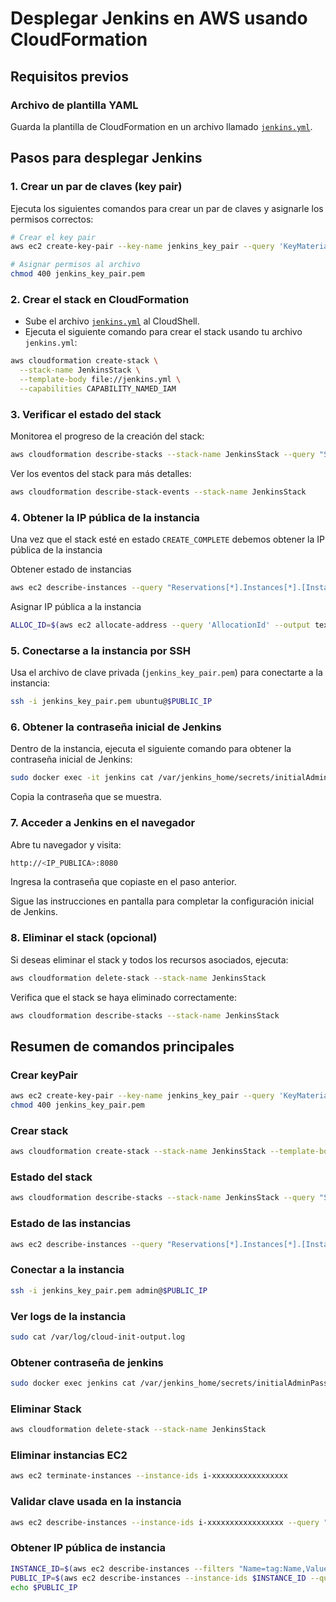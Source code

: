 # Desplegar Jenkins en AWS usando CloudFormation

## Requisitos previos

### Archivo de plantilla YAML

Guarda la plantilla de CloudFormation en un archivo llamado [`jenkins.yml`](https://github.com/jctrejosi/cloud-tecnology/blob/master/jenkins.yml).

## Pasos para desplegar Jenkins

### 1. Crear un par de claves (key pair)

Ejecuta los siguientes comandos para crear un par de claves y asignarle los permisos correctos:

```bash
# Crear el key pair
aws ec2 create-key-pair --key-name jenkins_key_pair --query 'KeyMaterial' --output text > jenkins_key_pair.pem

# Asignar permisos al archivo
chmod 400 jenkins_key_pair.pem
```

### 2. Crear el stack en CloudFormation

- Sube el archivo [`jenkins.yml`](https://github.com/jctrejosi/cloud-tecnology/blob/master/jenkins.yml) al CloudShell.
- Ejecuta el siguiente comando para crear el stack usando tu archivo `jenkins.yml`:

```bash
aws cloudformation create-stack \
  --stack-name JenkinsStack \
  --template-body file://jenkins.yml \
  --capabilities CAPABILITY_NAMED_IAM
```

### 3. Verificar el estado del stack

Monitorea el progreso de la creación del stack:

```bash
aws cloudformation describe-stacks --stack-name JenkinsStack --query "Stacks[0].StackStatus"
```

Ver los eventos del stack para más detalles:

```bash
aws cloudformation describe-stack-events --stack-name JenkinsStack
```

### 4. Obtener la IP pública de la instancia

Una vez que el stack esté en estado `CREATE_COMPLETE` debemos obtener la IP pública de la instancia

Obtener estado de instancias

```bash
aws ec2 describe-instances --query "Reservations[*].Instances[*].[InstanceId, Tags[?Key=='Name'].Value | [0], PublicIpAddress, State.Name]" --output table

```

Asignar IP pública a la instancia

```bash
ALLOC_ID=$(aws ec2 allocate-address --query 'AllocationId' --output text) aws ec2 associate-address --instance-id $INSTANCE_ID --allocation-id $ALLOC_ID
```

### 5. Conectarse a la instancia por SSH

Usa el archivo de clave privada (`jenkins_key_pair.pem`) para conectarte a la instancia:

```bash
ssh -i jenkins_key_pair.pem ubuntu@$PUBLIC_IP
```

### 6. Obtener la contraseña inicial de Jenkins

Dentro de la instancia, ejecuta el siguiente comando para obtener la contraseña inicial de Jenkins:

```bash
sudo docker exec -it jenkins cat /var/jenkins_home/secrets/initialAdminPassword
```

Copia la contraseña que se muestra.

### 7. Acceder a Jenkins en el navegador

Abre tu navegador y visita:

```bash
http://<IP_PUBLICA>:8080
```

Ingresa la contraseña que copiaste en el paso anterior.

Sigue las instrucciones en pantalla para completar la configuración inicial de Jenkins.

### 8. Eliminar el stack (opcional)

Si deseas eliminar el stack y todos los recursos asociados, ejecuta:

```bash
aws cloudformation delete-stack --stack-name JenkinsStack
```

Verifica que el stack se haya eliminado correctamente:

```bash
aws cloudformation describe-stacks --stack-name JenkinsStack
```

## Resumen de comandos principales

### Crear keyPair

```bash
aws ec2 create-key-pair --key-name jenkins_key_pair --query 'KeyMaterial' --output text > jenkins_key_pair.pem
chmod 400 jenkins_key_pair.pem
```

### Crear stack

```bash
aws cloudformation create-stack --stack-name JenkinsStack --template-body file://jenkins.yml --capabilities CAPABILITY_NAMED_IAM
```

### Estado del stack

```bash
aws cloudformation describe-stacks --stack-name JenkinsStack --query "Stacks[0].StackStatus"
```

### Estado de las instancias

```bash
aws ec2 describe-instances --query "Reservations[*].Instances[*].[InstanceId, Tags[?Key=='Name'].Value | [0], PublicIpAddress, State.Name]" --output table
```

### Conectar a la instancia

  ```bash
  ssh -i jenkins_key_pair.pem admin@$PUBLIC_IP
  ```

### Ver logs de la instancia

```bash
sudo cat /var/log/cloud-init-output.log
```

### Obtener contraseña de jenkins

  ```bash
  sudo docker exec jenkins cat /var/jenkins_home/secrets/initialAdminPassword
  ```

### Eliminar Stack

```bash
aws cloudformation delete-stack --stack-name JenkinsStack
```

### Eliminar instancias EC2

```bash
aws ec2 terminate-instances --instance-ids i-xxxxxxxxxxxxxxxxx
```

### Validar clave usada en la instancia

```bash
aws ec2 describe-instances --instance-ids i-xxxxxxxxxxxxxxxxx --query "Reservations[0].Instances[0].KeyName" --output text
```

### Obtener IP pública de instancia

```bash
INSTANCE_ID=$(aws ec2 describe-instances --filters "Name=tag:Name,Values=instanciaJenkins" --query "Reservations[0].Instances[0].InstanceId" --output text)
PUBLIC_IP=$(aws ec2 describe-instances --instance-ids $INSTANCE_ID --query "Reservations[0].Instances[0].PublicIpAddress" --output text)
echo $PUBLIC_IP
```

